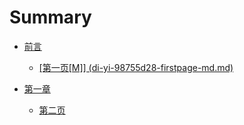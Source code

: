 # Summary

* [前言](README.md)

  * [\[第一页\[M\]\] \(di-yi-98755d28-firstpage-md.md\)](di-yi-98755d28-firstpage-md.md)

* [第一章](di-yi-zhang.md)

  * [第二页](di-yi-zhang/di-er-98755d28-secondpage-md.md)



